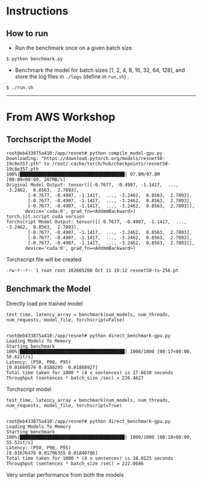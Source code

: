 # Instructions

##  How to run
- Run the benchmark once on a given batch size.
```
$ python benchmark.py
```
- Benchmark the model for batch sizes [1, 2, 4, 8, 16, 32, 64, 128], and store the log files in `./logs` (define in `run.sh`) .
```
$ ./run.sh
```



---
# From AWS Workshop
## Torchscript the Model

```
root@eb433875a410:/app/resnet# python compile_model-gpu.py 
Downloading: "https://download.pytorch.org/models/resnet50-19c8e357.pth" to /root/.cache/torch/hub/checkpoints/resnet50-19c8e357.pth
100%|███████████████████████████████████████| 97.8M/97.8M [00:00<00:00, 207MB/s]
Original Model Output: tensor([[-0.7677, -0.4907, -1.1417,  ..., -3.2462,  0.8563,  2.7893],
        [-0.7677, -0.4907, -1.1417,  ..., -3.2462,  0.8563,  2.7893],
        [-0.7677, -0.4907, -1.1417,  ..., -3.2462,  0.8563,  2.7893],
        [-0.7677, -0.4907, -1.1417,  ..., -3.2462,  0.8563,  2.7893]],
       device='cuda:0', grad_fn=<AddmmBackward>)
torch.jit.script cuda version
Torchscript Model Output: tensor([[-0.7677, -0.4907, -1.1417,  ..., -3.2462,  0.8563,  2.7893],
        [-0.7677, -0.4907, -1.1417,  ..., -3.2462,  0.8563,  2.7893],
        [-0.7677, -0.4907, -1.1417,  ..., -3.2462,  0.8563,  2.7893],
        [-0.7677, -0.4907, -1.1417,  ..., -3.2462,  0.8563,  2.7893]],
       device='cuda:0', grad_fn=<AddmmBackward>)
```

Torchscript file will be created
```
-rw-r--r-- 1 root root 102605200 Oct 11 19:12 resnet50-ts-256.pt
```


## Benchmark the Model

Directly load pre trained model
```
test_time, latency_array = benchmark(num_models, num_threads, num_requests, model_file, torchscript=False)


root@eb433875a410:/app/resnet# python direct_benchmark-gpu.py 
Loading Models To Memory
Starting benchmark
100%|███████████████████████████████████████| 1000/1000 [00:17<00:00, 56.62it/s]
Latency: (P50, P90, P95)
[0.01669574 0.0180295  0.01868927]
Total time taken for 1000 * (4 x sentences) is 17.6630 seconds
Throughput (sentences * batch_size /sec) = 226.4627
```

Torchscript model

```
test_time, latency_array = benchmark(num_models, num_threads, num_requests, model_file, torchscript=True)


root@eb433875a410:/app/resnet# python direct_benchmark-gpu.py 
Loading Models To Memory
Starting benchmark
100%|███████████████████████████████████████| 1000/1000 [00:18<00:00, 55.52it/s]
Latency: (P50, P90, P95)
[0.01676476 0.01796355 0.01840786]
Total time taken for 1000 * (4 x sentences) is 18.0125 seconds
Throughput (sentences * batch_size /sec) = 222.0686

```

Very similar performance from both the models
